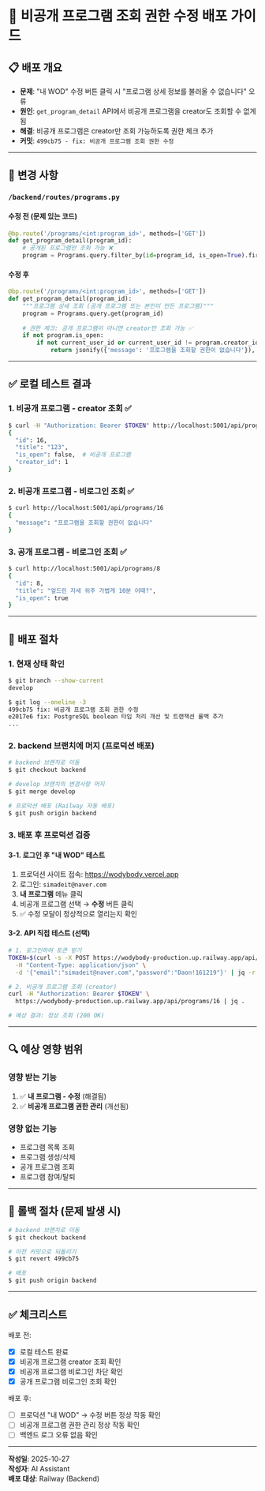 # 🚀 비공개 프로그램 조회 권한 수정 배포 가이드

## 📋 배포 개요
- **문제**: "내 WOD" 수정 버튼 클릭 시 "프로그램 상세 정보를 불러올 수 없습니다" 오류
- **원인**: `get_program_detail` API에서 비공개 프로그램을 creator도 조회할 수 없게 됨
- **해결**: 비공개 프로그램은 creator만 조회 가능하도록 권한 체크 추가
- **커밋**: `499cb75 - fix: 비공개 프로그램 조회 권한 수정`

---

## 🔧 변경 사항

### `/backend/routes/programs.py`

#### 수정 전 (문제 있는 코드)
```python
@bp.route('/programs/<int:program_id>', methods=['GET'])
def get_program_detail(program_id):
    # 공개된 프로그램만 조회 가능 ❌
    program = Programs.query.filter_by(id=program_id, is_open=True).first()
```

#### 수정 후
```python
@bp.route('/programs/<int:program_id>', methods=['GET'])
def get_program_detail(program_id):
    """프로그램 상세 조회 (공개 프로그램 또는 본인이 만든 프로그램)"""
    program = Programs.query.get(program_id)
    
    # 권한 체크: 공개 프로그램이 아니면 creator만 조회 가능 ✅
    if not program.is_open:
        if not current_user_id or current_user_id != program.creator_id:
            return jsonify({'message': '프로그램을 조회할 권한이 없습니다'}), 403
```

---

## ✅ 로컬 테스트 결과

### 1. 비공개 프로그램 - creator 조회 ✅
```bash
$ curl -H "Authorization: Bearer $TOKEN" http://localhost:5001/api/programs/16
{
  "id": 16,
  "title": "123",
  "is_open": false,  # 비공개 프로그램
  "creator_id": 1
}
```

### 2. 비공개 프로그램 - 비로그인 조회 ✅
```bash
$ curl http://localhost:5001/api/programs/16
{
  "message": "프로그램을 조회할 권한이 없습니다"
}
```

### 3. 공개 프로그램 - 비로그인 조회 ✅
```bash
$ curl http://localhost:5001/api/programs/8
{
  "id": 8,
  "title": "엎드린 자세 위주 가볍게 10분 어때?",
  "is_open": true
}
```

---

## 🚀 배포 절차

### 1. 현재 상태 확인
```bash
$ git branch --show-current
develop

$ git log --oneline -3
499cb75 fix: 비공개 프로그램 조회 권한 수정
e2017e6 fix: PostgreSQL boolean 타입 처리 개선 및 트랜잭션 롤백 추가
...
```

### 2. backend 브랜치에 머지 (프로덕션 배포)
```bash
# backend 브랜치로 이동
$ git checkout backend

# develop 브랜치의 변경사항 머지
$ git merge develop

# 프로덕션 배포 (Railway 자동 배포)
$ git push origin backend
```

### 3. 배포 후 프로덕션 검증

#### 3-1. 로그인 후 "내 WOD" 테스트
1. 프로덕션 사이트 접속: https://wodybody.vercel.app
2. 로그인: `simadeit@naver.com`
3. **내 프로그램** 메뉴 클릭
4. 비공개 프로그램 선택 → **수정** 버튼 클릭
5. ✅ 수정 모달이 정상적으로 열리는지 확인

#### 3-2. API 직접 테스트 (선택)
```bash
# 1. 로그인하여 토큰 받기
TOKEN=$(curl -s -X POST https://wodybody-production.up.railway.app/api/login \
  -H "Content-Type: application/json" \
  -d '{"email":"simadeit@naver.com","password":"Daon!161219"}' | jq -r '.access_token')

# 2. 비공개 프로그램 조회 (creator)
curl -H "Authorization: Bearer $TOKEN" \
  https://wodybody-production.up.railway.app/api/programs/16 | jq .

# 예상 결과: 정상 조회 (200 OK)
```

---

## 🔍 예상 영향 범위

### 영향 받는 기능
1. ✅ **내 프로그램 - 수정** (해결됨)
2. ✅ **비공개 프로그램 권한 관리** (개선됨)

### 영향 없는 기능
- 프로그램 목록 조회
- 프로그램 생성/삭제
- 공개 프로그램 조회
- 프로그램 참여/탈퇴

---

## 📝 롤백 절차 (문제 발생 시)

```bash
# backend 브랜치로 이동
$ git checkout backend

# 이전 커밋으로 되돌리기
$ git revert 499cb75

# 배포
$ git push origin backend
```

---

## ✅ 체크리스트

배포 전:
- [x] 로컬 테스트 완료
- [x] 비공개 프로그램 creator 조회 확인
- [x] 비공개 프로그램 비로그인 차단 확인
- [x] 공개 프로그램 비로그인 조회 확인

배포 후:
- [ ] 프로덕션 "내 WOD" → 수정 버튼 정상 작동 확인
- [ ] 비공개 프로그램 권한 관리 정상 작동 확인
- [ ] 백엔드 로그 오류 없음 확인

---

**작성일**: 2025-10-27  
**작성자**: AI Assistant  
**배포 대상**: Railway (Backend)

